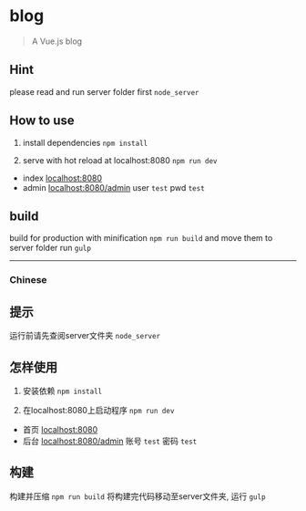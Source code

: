# blog

> A Vue.js blog

## Hint

please read and run server folder first `node_server`

## How to use

1. install dependencies  `npm install`

1. serve with hot reload at localhost:8080  `npm run dev`

- index  [localhost:8080](http://localhost:8080)
- admin  [localhost:8080/admin](http://localhost:8080/admin)  user `test`  pwd `test`

## build

build for production with minification  `npm run build` and move them to server folder run `gulp`

* * *

### Chinese

## 提示

运行前请先查阅server文件夹 `node_server`

## 怎样使用

1. 安装依赖  `npm install`

1. 在localhost:8080上启动程序  `npm run dev`

- 首页  [localhost:8080](http://localhost:8080)
- 后台  [localhost:8080/admin](http://localhost:8080/admin)  账号 `test`  密码 `test`

## 构建

构建并压缩  `npm run build`  将构建完代码移动至server文件夹, 运行 `gulp`